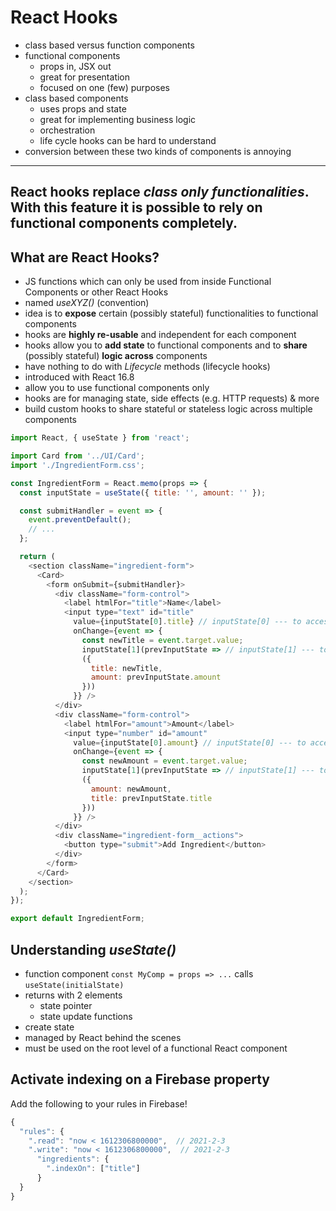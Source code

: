 # React Hooks

- class based versus function components
- functional components
    - props in, JSX out
    - great for presentation
    - focused on one (few) purposes
- class based components
    - uses props and state
    - great for implementing business logic
    - orchestration
    - life cycle hooks can be hard to understand
- conversion between these two kinds of components is annoying

---
React hooks replace _class only functionalities_.
With this feature it is possible to rely on functional components completely.
---

## What are React Hooks?

- JS functions which can only be used from inside Functional Components or other React Hooks
- named _useXYZ()_ (convention)
- idea is to **expose** certain (possibly stateful) functionalities to functional components
- hooks are **highly re-usable** and independent for each component
- hooks allow you to **add state** to functional components and to **share** (possibly stateful) **logic across** components
- have nothing to do with *Lifecycle* methods (lifecycle hooks)
- introduced with React 16.8
- allow you to use functional components only
- hooks are for managing state, side effects (e.g. HTTP requests) & more
- build custom hooks to share stateful or stateless logic across multiple components

~~~js
import React, { useState } from 'react';

import Card from '../UI/Card';
import './IngredientForm.css';

const IngredientForm = React.memo(props => {
  const inputState = useState({ title: '', amount: '' });

  const submitHandler = event => {
    event.preventDefault();
    // ...
  };

  return (
    <section className="ingredient-form">
      <Card>
        <form onSubmit={submitHandler}>
          <div className="form-control">
            <label htmlFor="title">Name</label>
            <input type="text" id="title"
              value={inputState[0].title} // inputState[0] --- to access the values
              onChange={event => {
                const newTitle = event.target.value;
                inputState[1](prevInputState => // inputState[1] --- to access the functions to manipulate state
                ({
                  title: newTitle,
                  amount: prevInputState.amount
                }))
              }} />
          </div>
          <div className="form-control">
            <label htmlFor="amount">Amount</label>
            <input type="number" id="amount"
              value={inputState[0].amount} // inputState[0] --- to access the values
              onChange={event => {
                const newAmount = event.target.value;
                inputState[1](prevInputState => // inputState[1] --- to access the functions to manipulate state
                ({
                  amount: newAmount,
                  title: prevInputState.title
                }))
              }} />
          </div>
          <div className="ingredient-form__actions">
            <button type="submit">Add Ingredient</button>
          </div>
        </form>
      </Card>
    </section>
  );
});

export default IngredientForm;
~~~

## Understanding _useState()_

- function component `const MyComp = props => ...` calls `useState(initialState)`
- returns with 2 elements
    - state pointer
    - state update functions
- create state
- managed by React behind the scenes
- must be used on the root level of a functional React component

## Activate indexing on a Firebase property

Add the following to your rules in Firebase!

~~~js
{
  "rules": {
    ".read": "now < 1612306800000",  // 2021-2-3
    ".write": "now < 1612306800000",  // 2021-2-3
      "ingredients": {
        ".indexOn": ["title"]
      }
  }
}
~~~